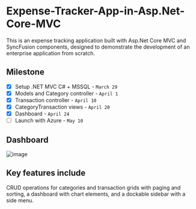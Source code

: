# Expense-Tracker-App-in-Asp.Net-Core-MVC
This is an expense tracking application built with Asp.Net Core MVC and SyncFusion components, designed to demonstrate the development of an enterprise application from scratch.

## Milestone
- [x] Setup .NET MVC C# + MSSQL - `March 29`
- [x] Models and Category controller - `April 1`
- [x] Transaction controller - `April 10`
- [x] CategoryTransaction views - `April 20`
- [x] Dashboard - `April 24`
- [ ] Launch with Azure - `May 10`

##  Dashboard
![image](https://github.com/yzj-jzy/Expense-Tracker/assets/80561240/5e4e6d50-0144-4969-b775-4cd8b5ca01aa)


## Key features include

CRUD operations for categories and transaction grids with paging and sorting, a dashboard with chart elements, and a dockable sidebar with a side menu.

